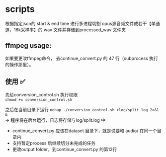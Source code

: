 # scripts 
根据指定json的 start & end time 进行多进程切割 opus源音频文件成若干【单通道，16k采样率】的.wav 文件并存储到processed_wav 文件夹


## ffmpeg usage: 
如果要更改ffmpeg命令， 去continue_convert.py 的 47 行（subprocess 执行的操作那里）。


## 使用 ✅
先给conversion_control.sh 执行权限 <br>
`chmod +x conversion_control.sh` <br>

之后在当前目录下运行 `nohup ./conversion_control.sh >log/split.log 2>&1 &` <br>
-> 程序将在后台运行，日志将存储与log/split.log 中 <br>
* continue_convert.py 应该在dataset 目录下，就是说要和 audio/ 在同一个目录内 
* 支持暂定process 后继续切分未完成的任务 
* 更改output folder，到continue_convert.py 的第12行


